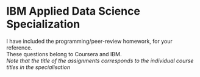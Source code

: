 # IBM Applied Data Science Specialization <br>
I have included the programming/peer-review homework, for your reference. <br>
These questions belong to Coursera and IBM. <br>
*Note that the title of the assignments corresponds to the individual course titles in the specialisation*
